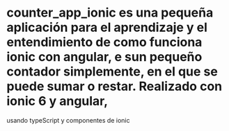 # counter_app_ionic es una pequeña aplicación para el aprendizaje y el entendimiento de como funciona ionic con angular, e sun pequeño contador simplemente, en el que se puede sumar o restar. Realizado con ionic 6 y angular, 
usando typeScript y componentes de ionic

